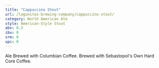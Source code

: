 ```yaml
---
title: "Cappuccino Stout"
url: /lagunitas-brewing-company/cappuccino-stout/
category: North American Ale
style: American-Style Stout
abv: 8.3
ibu: 0
srm: 0
upc: 0
---
```

Ale Brewed with Columbian Coffee. Brewed with Sebastopol's Own Hard Core Coffee.
